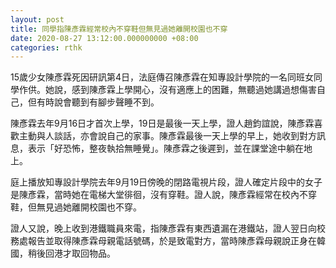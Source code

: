 ```yaml
---
layout: post
title: 同學指陳彥霖經常校內不穿鞋但無見過她離開校園也不穿
date: 2020-08-27 13:12:00.000000000 +08:00
categories: rthk
---
```


15歲少女陳彥霖死因研訊第4日，法庭傳召陳彥霖在知專設計學院的一名同班女同學作供。她說，感到陳彥霖上學開心，沒有適應上的困難，無聽過她講過想傷害自己，但有時說會聽到有腳步聲睡不到。

陳彥霖去年9月16日才首次上學，19日是最後一天上學，證人趙鈞誼說，陳彥霖喜歡主動與人談話，亦會說自己的家事。陳彥霖最後一天上學的早上，她收到對方訊息，表示「好恐怖，整夜執拾無睡覺」。陳彥霖之後遲到，並在課堂途中躺在地上。

庭上播放知專設計學院去年9月19日傍晚的閉路電視片段，證人確定片段中的女子是陳彥霖，當時她在電梯大堂徘徊，沒有穿鞋。證人說，陳彥霖經常在校內不穿鞋，但無見過她離開校園也不穿。

證人又說，晚上收到港鐵職員來電，指陳彥霖有東西遺漏在港鐵站，證人翌日向校務處報告並取得陳彥霖母親電話號碼，於是致電對方，當時陳彥霖母親說正身在韓國，稍後回港才取回物品。
